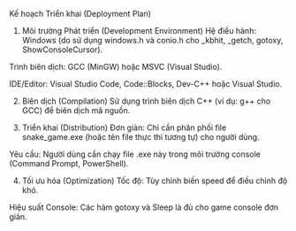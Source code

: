 Kế hoạch Triển khai (Deployment Plan)

1. Môi trường Phát triển (Development Environment)
Hệ điều hành: Windows (do sử dụng windows.h và conio.h cho _kbhit, _getch, gotoxy, ShowConsoleCursor).

Trình biên dịch: GCC (MinGW) hoặc MSVC (Visual Studio).

IDE/Editor: Visual Studio Code, Code::Blocks, Dev-C++ hoặc Visual Studio.

2. Biên dịch (Compilation)
Sử dụng trình biên dịch C++ (ví dụ: g++ cho GCC) để biên dịch mã nguồn.

3. Triển khai (Distribution)
Đơn giản: Chỉ cần phân phối file snake_game.exe (hoặc tên file thực thi tương tự) cho người dùng.

Yêu cầu: Người dùng cần chạy file .exe này trong môi trường console (Command Prompt, PowerShell).

4. Tối ưu hóa (Optimization)
Tốc độ: Tùy chỉnh biến speed để điều chỉnh độ khó.

Hiệu suất Console: Các hàm gotoxy và Sleep là đủ cho game console đơn giản.